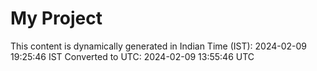 # My Project

This content is dynamically generated in Indian Time (IST): 2024-02-09 19:25:46 IST
Converted to UTC: 2024-02-09 13:55:46 UTC
